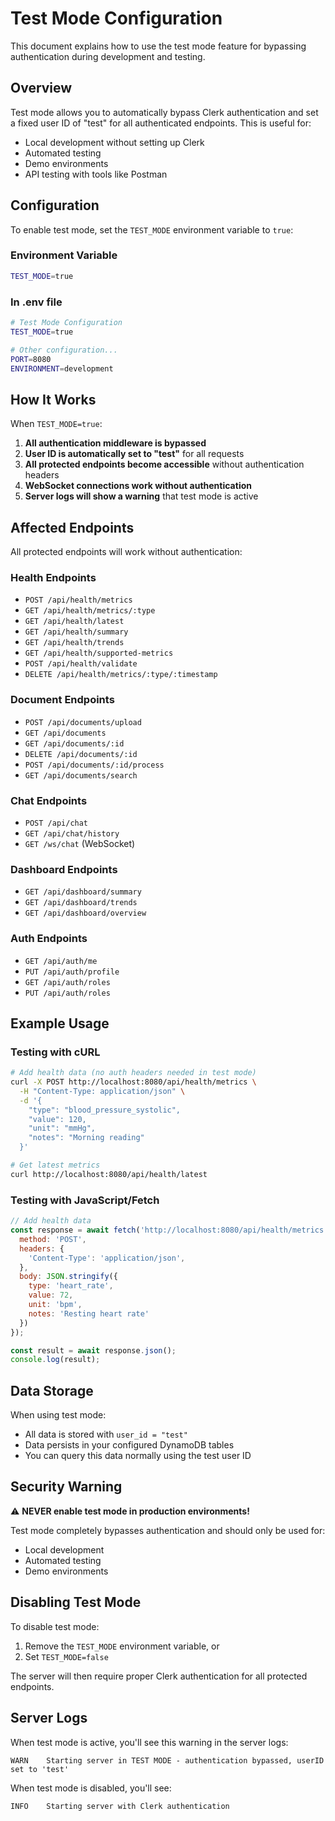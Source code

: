# Test Mode Configuration

This document explains how to use the test mode feature for bypassing authentication during development and testing.

## Overview

Test mode allows you to automatically bypass Clerk authentication and set a fixed user ID of "test" for all authenticated endpoints. This is useful for:

- Local development without setting up Clerk
- Automated testing
- Demo environments
- API testing with tools like Postman

## Configuration

To enable test mode, set the `TEST_MODE` environment variable to `true`:

### Environment Variable

```bash
TEST_MODE=true
```

### In .env file

```bash
# Test Mode Configuration
TEST_MODE=true

# Other configuration...
PORT=8080
ENVIRONMENT=development
```

## How It Works

When `TEST_MODE=true`:

1. **All authentication middleware is bypassed**
2. **User ID is automatically set to "test"** for all requests
3. **All protected endpoints become accessible** without authentication headers
4. **WebSocket connections work without authentication**
5. **Server logs will show a warning** that test mode is active

## Affected Endpoints

All protected endpoints will work without authentication:

### Health Endpoints
- `POST /api/health/metrics`
- `GET /api/health/metrics/:type`
- `GET /api/health/latest`
- `GET /api/health/summary`
- `GET /api/health/trends`
- `GET /api/health/supported-metrics`
- `POST /api/health/validate`
- `DELETE /api/health/metrics/:type/:timestamp`

### Document Endpoints
- `POST /api/documents/upload`
- `GET /api/documents`
- `GET /api/documents/:id`
- `DELETE /api/documents/:id`
- `POST /api/documents/:id/process`
- `GET /api/documents/search`

### Chat Endpoints
- `POST /api/chat`
- `GET /api/chat/history`
- `GET /ws/chat` (WebSocket)

### Dashboard Endpoints
- `GET /api/dashboard/summary`
- `GET /api/dashboard/trends`
- `GET /api/dashboard/overview`

### Auth Endpoints
- `GET /api/auth/me`
- `PUT /api/auth/profile`
- `GET /api/auth/roles`
- `PUT /api/auth/roles`

## Example Usage

### Testing with cURL

```bash
# Add health data (no auth headers needed in test mode)
curl -X POST http://localhost:8080/api/health/metrics \
  -H "Content-Type: application/json" \
  -d '{
    "type": "blood_pressure_systolic",
    "value": 120,
    "unit": "mmHg",
    "notes": "Morning reading"
  }'

# Get latest metrics
curl http://localhost:8080/api/health/latest
```

### Testing with JavaScript/Fetch

```javascript
// Add health data
const response = await fetch('http://localhost:8080/api/health/metrics', {
  method: 'POST',
  headers: {
    'Content-Type': 'application/json',
  },
  body: JSON.stringify({
    type: 'heart_rate',
    value: 72,
    unit: 'bpm',
    notes: 'Resting heart rate'
  })
});

const result = await response.json();
console.log(result);
```

## Data Storage

When using test mode:
- All data is stored with `user_id = "test"`
- Data persists in your configured DynamoDB tables
- You can query this data normally using the test user ID

## Security Warning

⚠️ **NEVER enable test mode in production environments!**

Test mode completely bypasses authentication and should only be used for:
- Local development
- Automated testing
- Demo environments

## Disabling Test Mode

To disable test mode:

1. Remove the `TEST_MODE` environment variable, or
2. Set `TEST_MODE=false`

The server will then require proper Clerk authentication for all protected endpoints.

## Server Logs

When test mode is active, you'll see this warning in the server logs:

```
WARN	Starting server in TEST MODE - authentication bypassed, userID set to 'test'
```

When test mode is disabled, you'll see:

```
INFO	Starting server with Clerk authentication
``` 